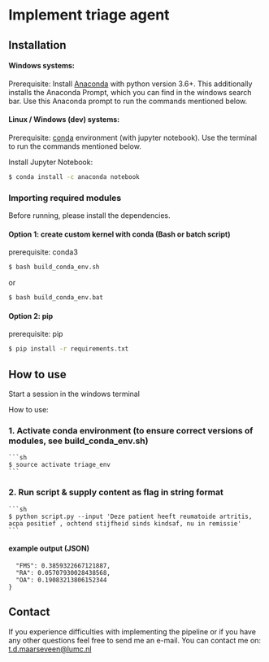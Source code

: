 # Implement triage agent


## Installation


#### Windows systems:
Prerequisite: Install [Anaconda](https://www.anaconda.com/distribution/) with python version 3.6+. This additionally installs the Anaconda Prompt, which you can find in the windows search bar. Use this Anaconda prompt to run the commands mentioned below.

#### Linux / Windows (dev) systems:
Prerequisite: [conda](https://docs.conda.io/projects/conda/en/latest/user-guide/install/index.html) environment (with jupyter notebook). Use the terminal to run the commands mentioned below.

Install Jupyter Notebook:
```sh
$ conda install -c anaconda notebook
```

### Importing required modules
Before running, please install the dependencies. 

#### Option 1: create custom kernel with conda (Bash or batch script)
prerequisite: conda3

```sh
$ bash build_conda_env.sh
```
  
or   
```sh
$ bash build_conda_env.bat
```

#### Option 2: pip
prerequisite: pip

```sh
$ pip install -r requirements.txt
```


## How to use
Start a session in the windows terminal 

How to use: 

### 1. Activate conda environment (to ensure correct versions of modules, see build_conda_env.sh)
    ```sh
    $ source activate triage_env
    ```
    
    
### 2. Run script & supply content as flag in string format
    ```sh
    $ python script.py --input 'Deze patient heeft reumatoide artritis, acpa positief , ochtend stijfheid sinds kindsaf, nu in remissie'
    ```
#### example output (JSON)
```sh{
  "FMS": 0.3859322667121887,
  "RA": 0.05707930028438568,
  "OA": 0.19083213806152344
}
```



## Contact
If you experience difficulties with implementing the pipeline or if you have any other questions feel free to send me an e-mail. You can contact me on: t.d.maarseveen@lumc.nl 
